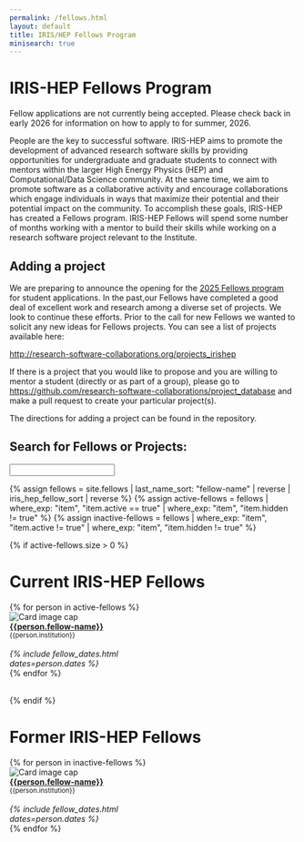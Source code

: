 ```yaml
---
permalink: /fellows.html
layout: default
title: IRIS/HEP Fellows Program
minisearch: true
---
```


# IRIS-HEP Fellows Program

<!---
**Applications for the Undergraduate Fellows program in Summer 2025 are now open. Applications submitted before Monday, 10 March, 2025 (end of the day, any time zone) will prioritized for consideration, but applications will be accepted through 24 March, 2025.**

**Please see the [Application webpage](/fellows-applications.html) for information how to apply.**
-->

Fellow applications are not currently being accepted. Please check back in early 2026 for information on how to apply to for summer, 2026.

<!---
Fellow selections for 2024 have been completed. Please check back in early 2025 for information on how to apply to be an IRIS-HEP Fellow in summer, 2025.
-->

People are the key to successful software. IRIS-HEP aims to promote the development of advanced research software skills by providing opportunities for undergraduate and graduate students to connect with mentors within the larger High Energy Physics (HEP) and Computational/Data Science community. At the same time, we aim to promote software as a collaborative activity and encourage collaborations which engage individuals in ways that maximize their potential and their potential impact on the community.
To accomplish these goals, IRIS-HEP has created a Fellows program. IRIS-HEP Fellows will spend some number of months working with a mentor to build their skills while working on a research software project relevant to the Institute.

## Adding a project

We are preparing to announce the opening for the [2025 Fellows program](/fellows.html) for student applications.  In the past,our Fellows have completed a good deal of excellent work and research among a diverse set of projects.  We look to continue these efforts.  Prior to the call for new Fellows we wanted to solicit any new ideas for Fellows projects.  You can see a list of projects available here:

<http://research-software-collaborations.org/projects_irishep>

 If there is a project that you would like to propose and you are willing to mentor a student (directly or as part of a group), please go to <https://github.com/research-software-collaborations/project_database> and make a pull request to create your particular project(s).

 The directions for adding a project can be found in the repository.

## Search for Fellows or Projects:
<!-- <label for="site-search">Search for Fellows or Projects:</label> -->
<input type="search" id="site-search" name="q" />

{% assign fellows = site.fellows | last_name_sort: "fellow-name"
                                 | reverse
                                 | iris_hep_fellow_sort
                                 | reverse %}
{% assign active-fellows = fellows   | where_exp: "item", "item.active == true" | where_exp: "item", "item.hidden != true" %}
{% assign inactive-fellows = fellows | where_exp: "item", "item.active != true" | where_exp: "item", "item.hidden != true" %}

{% if active-fellows.size > 0 %}
# Current IRIS-HEP Fellows

<div class="container-fluid">
  <div class="row">
    {% for person in active-fellows %}
      <div class="card" style="width: 12rem;">
         <img class="card-img-top" src="{{person.photo}}" alt="Card image cap">
         <div class="card-body d-flex flex-column">
           <div class="card-text">
              <b><a href="{{person.url}}">{{person.fellow-name}}</a></b><br>
              <small>{{person.institution}}</small><br><br>
           </div>
           <div class="card-text mt-auto"><i>
             {% include fellow_dates.html dates=person.dates %}
           </i><br></div>
         </div>
      </div>
    {% endfor %}
  </div>
  <br>
</div>

{% endif %}

# Former IRIS-HEP Fellows
<div class="container-fluid">
  <div class="row">
    {% for person in inactive-fellows %}
       <div class="card" style="width: 12rem;">
          <img class="card-img-top" src="{{person.photo}}" alt="Card image cap">
          <div class="card-body d-flex flex-column">
            <div class="card-text">
               <b><a href="{{person.url}}">{{person.fellow-name}}</a></b><br>
               <small>{{person.institution}}</small><br><br>
            </div>
            <div class="card-text mt-auto"><i>
            {% include fellow_dates.html dates=person.dates %}
            </i><br></div>
          </div>
       </div>
    {% endfor %}
  </div>
  <br>
</div>
